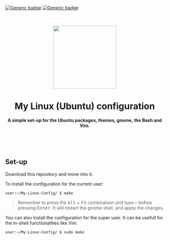 [![Generic badge](https://img.shields.io/badge/license-Unlicense-green.svg)](https://shields.io/)
[![Generic badge](https://img.shields.io/badge/Last%20tests-Ubuntu%2020.04%20LTS-orange)](https://shields.io/)

<div align="center">
	<br>
	<br>
  	<a href="https://ubuntu.com">
		<img src="ubuntu.svg" width="200" height="200">
	</a>	
	<h1>My Linux (Ubuntu) configuration</h1>
	<p>
	<b>A simple set-up for the Ubuntu packages, themes, gnome, the Bash and Vim.</b>
	</p>
	<br>
	<br>
	<br>
</div>

## Set-up

Download this repository and move into it.

To install the configuration for the current user:

```console
user:~/My-Linux-Config/ $ make
```

> Remember to press the <kbd>Alt</kbd> + <kbd>F2</kbd> combinaison and type `r` 
  before pressing <kbd>Enter</kbd>. It will restart the gnome shell, and apply the 
  changes.
  
You can also install the configuration for the super user. It can be usefull for
the in-shell functionalities like Vim.

```console
user:~/My-Linux-Config/ $ sudo make
```
